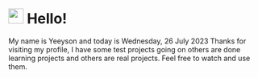  <h1>
    <img src="https://emojis.slackmojis.com/emojis/images/1643510097/45343/hi.gif?1643510097" width="30"/> 
    Hello!
 </h1>
 <p>
    My name is Yeeyson and today is Wednesday, 26 July 2023
    Thanks for visiting my profile, I have some test projects going on others are done learning projects and others are real projects.
    Feel free to watch and use them.
 </p>